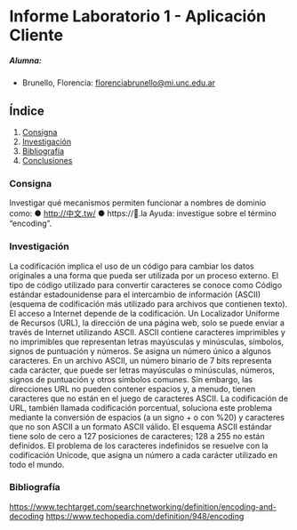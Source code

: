 # Informe Laboratorio 1 - Aplicación Cliente

##### Alumna:

- Brunello, Florencia: florenciabrunello@mi.unc.edu.ar

## Índice
1. [Consigna](#consigna)
2. [Investigación](#invest)
3. [Bibliografía](#biblio)
4. [Conclusiones](#conclusiones)

### Consigna<a name="consigna"></a>

Investigar qué mecanismos permiten funcionar a nombres de dominio como:
● http://中文.tw/
● https://💩.la
Ayuda: investigue sobre el término “encoding”.

### Investigación<a name="invest"></a>
La codificación implica el uso de un código para cambiar los datos originales
a una forma que pueda ser utilizada por un proceso externo.
El tipo de código utilizado para convertir caracteres se conoce como Código
estándar estadounidense para el intercambio de información (ASCII) (esquema de
codificación más utilizado para archivos que contienen texto). El acceso a
Internet depende de la codificación. Un Localizador Uniforme de Recursos (URL),
la dirección de una página web, solo se puede enviar a través de Internet
utilizando ASCII.
ASCII contiene caracteres imprimibles y no imprimibles que representan letras
mayúsculas y minúsculas, símbolos, signos de puntuación y números. Se asigna un
número único a algunos caracteres.
En un archivo ASCII, un número binario de 7 bits representa cada carácter, que
puede ser letras mayúsculas o minúsculas, números, signos de puntuación y otros
símbolos comunes. Sin embargo, las direcciones URL no pueden contener espacios
y, a menudo, tienen caracteres que no están en el juego de caracteres ASCII.
La codificación de URL, también llamada codificación porcentual, soluciona este
problema mediante la conversión de espacios (a un signo + o con %20) y
caracteres que no son ASCII a un formato ASCII válido.
El esquema ASCII estándar tiene solo de cero a 127 posiciones de caracteres;
128 a 255 no están definidos. El problema de los caracteres indefinidos se
resuelve con la codificación Unicode, que asigna un número a cada carácter
utilizado en todo el mundo.

### Bibliografía<a name="biblio"></a>
https://www.techtarget.com/searchnetworking/definition/encoding-and-decoding
https://www.techopedia.com/definition/948/encoding
